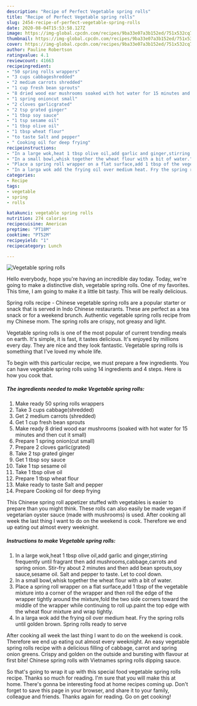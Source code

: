 ```yaml
---
description: "Recipe of Perfect Vegetable spring rolls"
title: "Recipe of Perfect Vegetable spring rolls"
slug: 2454-recipe-of-perfect-vegetable-spring-rolls
date: 2020-08-04T15:53:58.127Z
image: https://img-global.cpcdn.com/recipes/9ba33e07a3b152ed/751x532cq70/vegetable-spring-rolls-recipe-main-photo.jpg
thumbnail: https://img-global.cpcdn.com/recipes/9ba33e07a3b152ed/751x532cq70/vegetable-spring-rolls-recipe-main-photo.jpg
cover: https://img-global.cpcdn.com/recipes/9ba33e07a3b152ed/751x532cq70/vegetable-spring-rolls-recipe-main-photo.jpg
author: Pauline Robertson
ratingvalue: 4.1
reviewcount: 41663
recipeingredient:
- "50 spring rolls wrappers"
- "3 cups cabbageshredded"
- "2 medium carrots shredded"
- "1 cup fresh bean sprouts"
- "8 dried wood ear mushrooms soaked with hot water for 15 minutes and then cut it small"
- "1 spring onioncut small"
- "2 cloves garlicgrated"
- "2 tsp grated ginger"
- "1 tbsp soy sauce"
- "1 tsp sesame oil"
- "1 tbsp olive oil"
- "1 tbsp wheat flour"
- "to taste Salt and pepper"
- " Cooking oil for deep frying"
recipeinstructions:
- "In a large wok,heat 1 tbsp olive oil,add garlic and ginger,stirring frequently until fragrant then add mushrooms,cabbage,carrots and spring onion. Stir-fry about 2 minutes and then add bean sprouts,soy sauce,sesame oil. Salt and pepper to taste. Let to cool down."
- "In a small bowl,whisk together the wheat flour with a bit of water."
- "Place a spring roll wrapper on a flat surface,add 1 tbsp of the vegetable mixture into a corner of the wrapper and then roll the edge of the wrapper tightly around the mixture,fold the two side corners toward the middle of the wrapper while continuing to roll up.paint the top edge with the wheat flour mixture and wrap tightly."
- "In a larga wok add the frying oil over medium heat. Fry the spring rolls until golden brown. Spring rolls ready to serve"
categories:
- Recipe
tags:
- vegetable
- spring
- rolls

katakunci: vegetable spring rolls 
nutrition: 274 calories
recipecuisine: American
preptime: "PT18M"
cooktime: "PT52M"
recipeyield: "1"
recipecategory: Lunch

---
```



![Vegetable spring rolls](https://img-global.cpcdn.com/recipes/9ba33e07a3b152ed/751x532cq70/vegetable-spring-rolls-recipe-main-photo.jpg)

Hello everybody, hope you're having an incredible day today. Today, we're going to make a distinctive dish, vegetable spring rolls. One of my favorites. This time, I am going to make it a little bit tasty. This will be really delicious.

Spring rolls recipe - Chinese vegetable spring rolls are a popular starter or snack that is served in Indo Chinese restaurants. These are perfect as a tea snack or for a weekend brunch. Authentic vegetable spring rolls recipe from my Chinese mom. The spring rolls are crispy, not greasy and light.

Vegetable spring rolls is one of the most popular of current trending meals on earth. It's simple, it is fast, it tastes delicious. It's enjoyed by millions every day. They are nice and they look fantastic. Vegetable spring rolls is something that I've loved my whole life.


To begin with this particular recipe, we must prepare a few ingredients. You can have vegetable spring rolls using 14 ingredients and 4 steps. Here is how you cook that.

<!--inarticleads1-->

##### The ingredients needed to make Vegetable spring rolls:

1. Make ready 50 spring rolls wrappers
1. Take 3 cups cabbage(shredded)
1. Get 2 medium carrots (shredded)
1. Get 1 cup fresh bean sprouts
1. Make ready 8 dried wood ear mushrooms (soaked with hot water for 15 minutes and then cut it small)
1. Prepare 1 spring onion(cut small)
1. Prepare 2 cloves garlic(grated)
1. Take 2 tsp grated ginger
1. Get 1 tbsp soy sauce
1. Take 1 tsp sesame oil
1. Take 1 tbsp olive oil
1. Prepare 1 tbsp wheat flour
1. Make ready to taste Salt and pepper
1. Prepare  Cooking oil for deep frying


This Chinese spring roll appetizer stuffed with vegetables is easier to prepare than you might think. These rolls can also easily be made vegan if vegetarian oyster sauce (made with mushrooms) is used. After cooking all week the last thing I want to do on the weekend is cook. Therefore we end up eating out almost every weeknight. 

<!--inarticleads2-->

##### Instructions to make Vegetable spring rolls:

1. In a large wok,heat 1 tbsp olive oil,add garlic and ginger,stirring frequently until fragrant then add mushrooms,cabbage,carrots and spring onion. Stir-fry about 2 minutes and then add bean sprouts,soy sauce,sesame oil. Salt and pepper to taste. Let to cool down.
1. In a small bowl,whisk together the wheat flour with a bit of water.
1. Place a spring roll wrapper on a flat surface,add 1 tbsp of the vegetable mixture into a corner of the wrapper and then roll the edge of the wrapper tightly around the mixture,fold the two side corners toward the middle of the wrapper while continuing to roll up.paint the top edge with the wheat flour mixture and wrap tightly.
1. In a larga wok add the frying oil over medium heat. Fry the spring rolls until golden brown. Spring rolls ready to serve


After cooking all week the last thing I want to do on the weekend is cook. Therefore we end up eating out almost every weeknight. An easy vegetable spring rolls recipe with a delicious filling of cabbage, carrot and spring onion greens. Crispy and golden on the outside and bursting with flavour at first bite! Chinese spring rolls with Vietnames spring rolls dipping sauce. 

So that's going to wrap it up with this special food vegetable spring rolls recipe. Thanks so much for reading. I'm sure that you will make this at home. There's gonna be interesting food at home recipes coming up. Don't forget to save this page in your browser, and share it to your family, colleague and friends. Thanks again for reading. Go on get cooking!
